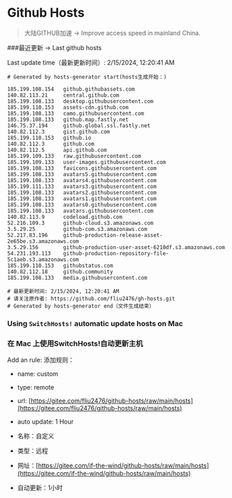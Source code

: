 # Github Hosts

>大陆GITHUB加速 -> Improve access speed in mainland China. 

###最近更新  -> Last github hosts

Last update time（最新更新时间）: 2/15/2024, 12:20:41 AM

```base
# Generated by hosts-generator start(hosts生成开始：) 

185.199.108.154   github.githubassets.com
140.82.113.21     central.github.com
185.199.108.133   desktop.githubusercontent.com
185.199.110.153   assets-cdn.github.com
185.199.108.133   camo.githubusercontent.com
185.199.108.133   github.map.fastly.net
146.75.37.194     github.global.ssl.fastly.net
140.82.112.3      gist.github.com
185.199.110.153   github.io
140.82.112.3      github.com
140.82.112.5      api.github.com
185.199.109.133   raw.githubusercontent.com
185.199.109.133   user-images.githubusercontent.com
185.199.108.133   favicons.githubusercontent.com
185.199.108.133   avatars5.githubusercontent.com
185.199.108.133   avatars4.githubusercontent.com
185.199.111.133   avatars3.githubusercontent.com
185.199.108.133   avatars2.githubusercontent.com
185.199.108.133   avatars1.githubusercontent.com
185.199.108.133   avatars0.githubusercontent.com
185.199.108.133   avatars.githubusercontent.com
140.82.113.9      codeload.github.com
52.216.109.3      github-cloud.s3.amazonaws.com
3.5.29.25         github-com.s3.amazonaws.com
52.217.83.196     github-production-release-asset-2e65be.s3.amazonaws.com
3.5.29.156        github-production-user-asset-6210df.s3.amazonaws.com
54.231.193.113    github-production-repository-file-5c1aeb.s3.amazonaws.com
185.199.110.153   githubstatus.com
140.82.112.18     github.community
185.199.108.133   media.githubusercontent.com

# 最新更新时间: 2/15/2024, 12:20:41 AM
# 请关注原作者: https://github.com/fliu2476/gh-hosts.git
# Generated by hosts-generator end（文件生成结束）
```

### Using `SwitchHosts!` automatic update hosts on Mac
### **在 Mac 上使用SwitchHosts!自动更新主机**
Add an rule:
添加规则：
- name: custom
- type: remote
- url: [https://gitee.com/fliu2476/github-hosts/raw/main/hosts](https://gitee.com/fliu2476/github-hosts/raw/main/hosts)
- auto update: 1 Hour

- 名称：自定义
- 类型：远程
- 网址：[https://gitee.com/if-the-wind/github-hosts/raw/main/hosts](https://gitee.com/if-the-wind/github-hosts/raw/main/hosts)
- 自动更新：1小时

